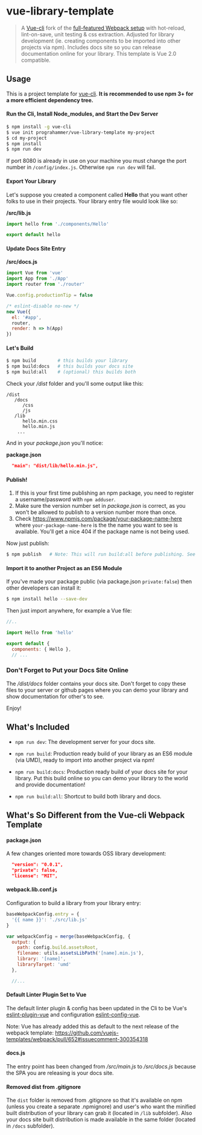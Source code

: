 # vue-library-template

> A [Vue-cli](https://github.com/vuejs/vue-cli) fork of the [full-featured Webpack setup](http://vuejs-templates.github.io/webpack) with hot-reload, lint-on-save, unit testing & css extraction.
> Adjusted for library development (ie. creating components to be imported into other projects via npm).
> Includes docs site so you can release documentation online for your library.
> This template is Vue 2.0 compatible. 

## Usage

This is a project template for [vue-cli](https://github.com/vuejs/vue-cli). **It is recommended to use npm 3+ for a more efficient dependency tree.**  

#### Run the Cli, Install Node_modules, and Start the Dev Server

``` bash
$ npm install -g vue-cli
$ vue init prograhammer/vue-library-template my-project
$ cd my-project
$ npm install
$ npm run dev
```

If port 8080 is already in use on your machine you must change the port number in `/config/index.js`. Otherwise `npm run dev` will fail.

#### Export Your Library

Let's suppose you created a component called **Hello** that you want other folks to use in their projects. Your library entry file would look like so:  

**/src/lib.js**
```javascript
import hello from './components/Hello'

export default hello
```

#### Update Docs Site Entry

**/src/docs.js**
```javascript
import Vue from 'vue'
import App from './App'
import router from './router'

Vue.config.productionTip = false

/* eslint-disable no-new */
new Vue({
  el: '#app',
  router,
  render: h => h(App)
})
```

#### Let's Build

``` bash
$ npm build        # this builds your library
$ npm build:docs   # this builds your docs site
$ npm build:all    # (optional) this builds both
```

Check your */dist* folder and you'll some output like this:  

```
/dist
   /docs
      /css
      /js
   /lib
      hello.min.css
      hello.min.js
    ...
```

And in your *package.json* you'll notice:  

**package.json**

```json
  "main": "dist/lib/hello.min.js",
```

#### Publish!

1. If this is your first time publishing an npm package, you need to register a username/password with `npm adduser`.  
2. Make sure the version number set in *package.json* is correct, as you won't be allowed to publish to a version number more than once.  
3. Check https://www.npmjs.com/package/your-package-name-here where `your-package-name-here` is the the name you want to see is available.   You'll get a nice 404 if the package name is not being used.  

Now just publish:  

``` bash
$ npm publish   # Note: This will run build:all before publishing. See package.json prepublish (hook).
```

#### Import it to another Project as an ES6 Module

If you've made your package public (via package.json `private:false`) then other developers can install it:  

``` bash
$ npm install hello --save-dev
```

Then just import anywhere, for example a Vue file:  

```javascript
//..

import Hello from 'hello'

export default {
  components: { Hello },
  // ...

```

### Don't Forget to Put your Docs Site Online

The */dist/docs* folder contains your docs site. Don't forget to copy these files to your server or github pages where you can demo your library and show documentation for other's to see.  
  
Enjoy!  


## What's Included

- `npm run dev`: The development server for your docs site.

- `npm run build`: Production ready build of your library as an ES6 module (via UMD), ready to import into another project via npm!

- `npm run build:docs`: Production ready build of your docs site for your library. Put this build online so you can demo your library to the world and provide documentation!

- `npm run build:all`: Shortcut to build both library and docs.  


## What's So Different from the Vue-cli Webpack Template

#### package.json

A few changes oriented more towards OSS library development:  

```json
  "version": "0.0.1",
  "private": false,
  "license": "MIT",
```

#### webpack.lib.conf.js

Configuration to build a library from your library entry:

```javascript
baseWebpackConfig.entry = {
  '{{ name }}': './src/lib.js'
}

var webpackConfig = merge(baseWebpackConfig, {
  output: {
    path: config.build.assetsRoot,
    filename: utils.assetsLibPath('[name].min.js'),
    library: '[name]',
    libraryTarget: 'umd'
  },

  //...
```

#### Default Linter Plugin Set to Vue

The default linter plugin & config has been updated in the Cli to be Vue's [eslint-plugin-vue](https://github.com/vuejs/eslint-plugin-vue) and configuration [eslint-config-vue](https://github.com/vuejs/eslint-config-vue).  
  
Note: Vue has already added this as default to the next release of the webpack template: https://github.com/vuejs-templates/webpack/pull/652#issuecomment-300354318  

#### docs.js

The entry point has been changed from */src/main.js* to */src/docs.js* because the SPA you are releasing is your docs site.  

#### Removed dist from .gitignore

The `dist` folder is removed from .gitignore so that it's available on npm (unless you create a separate .npmignore) and user's who want the minified built distribution of your library can grab it (located in `/lib` subfolder). Also your docs site built distribution is made available in the same folder (located in `/docs` subfolder).  
